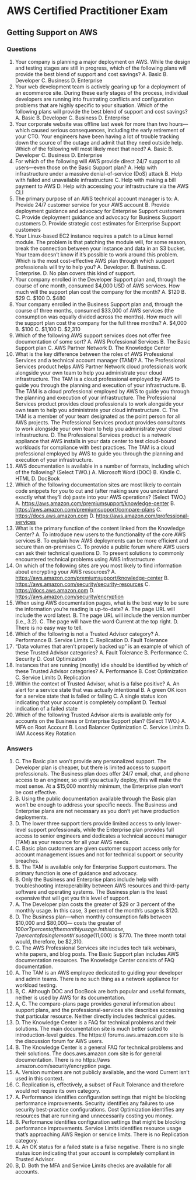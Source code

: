 # AWS Certified Practitioner Exam

## Getting Support on AWS

### Questions

1. Your company is planning a major deployment on AWS. While the design and testing stages
   are still in progress, which of the following plans will provide the best blend of support and
   cost savings?
   A. Basic
   B. Developer
   C. Business
   D. Enterprise
2. Your web development team is actively gearing up for a deployment of an ecommerce site.
   During these early stages of the process, individual developers are running into frustrating
   conflicts and configuration problems that are highly specific to your situation. Which of the
   following plans will provide the best blend of support and cost savings?
   A. Basic
   B. Developer
   C. Business
   D. Enterprise
3. Your corporate website was offline last week for more than two hours—which caused
   serious consequences, including the early retirement of your CTO. Your engineers have
   been having a lot of trouble tracking down the source of the outage and admit that they
   need outside help. Which of the following will most likely meet that need?
   A. Basic
   B. Developer
   C. Business
   D. Enterprise
4. For which of the following will AWS provide direct 24/7 support to all users—even those
   on the Basic Support plan?
   A. Help with infrastructure under a massive denial-of-service (DoS) attack
   B. Help with failed and unavailable infrastructure
   C. Help with making a bill payment to AWS
   D. Help with accessing your infrastructure via the AWS CLI
5. The primary purpose of an AWS technical account manager is to:
   A. Provide 24/7 customer service for your AWS account
   B. Provide deployment guidance and advocacy for Enterprise Support customers
   C. Provide deployment guidance and advocacy for Business Support customers
   D. Provide strategic cost estimates for Enterprise Support customers
6. Your Linux-based EC2 instance requires a patch to a Linux kernel module. The problem
   is that patching the module will, for some reason, break the connection between your
   instance and data in an S3 bucket. Your team doesn’t know if it’s possible to work
   around this problem. Which is the most cost-effective AWS plan through which support
   professionals will try to help you?
   A. Developer.
   B. Business.
   C. Enterprise.
   D. No plan covers this kind of support.
7. Your company enrolled in the Developer Support plan and, through the course of one
   month, consumed $4,000 USD of AWS services. How much will the support plan cost the
   company for the month?
   A. $120
   B. $29
   C. $100
   D. $480
8. Your company enrolled in the Business Support plan and, through the course of three
   months, consumed $33,000 of AWS services (the consumption was equally divided
   across the months). How much will the support plan cost the company for the full
   three months?
   A. $4,000
   B. $100
   C. $1,100
   D. $2,310
9. Which of the following AWS support services does not offer free documentation of
   some sort?
   A. AWS Professional Services
   B. The Basic Support plan
   C. AWS Partner Network
   D. The Knowledge Center
10. What is the key difference between the roles of AWS Professional Services and a technical
    account manager (TAM)?
    A. The Professional Services product helps AWS Partner Network cloud professionals
    work alongside your own team to help you administrate your cloud infrastructure. The
    TAM is a cloud professional employed by AWS to guide you through the planning and
    execution of your infrastructure.
    B. The TAM is a cloud professional employed by AWS to guide you through the planning
    and execution of your infrastructure. The Professional Services product provides cloud
    professionals to work alongside your own team to help you administrate your cloud
    infrastructure.
    C. The TAM is a member of your team designated as the point person for all AWS
    projects. The Professional Services product provides consultants to work alongside
    your own team to help you administrate your cloud infrastructure.
    D. The Professional Services product is a network appliance that AWS installs in your
    data center to test cloud-bound workloads for compliance with best practices. The
    TAM is a cloud professional employed by AWS to guide you through the planning and
    execution of your infrastructure.
11. AWS documentation is available in a number of formats, including which of the following?
    (Select TWO.)
    A. Microsoft Word (DOC)
    B. Kindle
    C. HTML
    D. DocBook
12. Which of the following documentation sites are most likely to contain code snippets for you
    to cut and (after making sure you understand exactly what they’ll do) paste into your AWS
    operations? (Select TWO.)
    A. https://aws.amazon.com/premiumsupport/knowledge-center
    B. https://aws.amazon.com/premiumsupport/compare-plans
    C. https://docs.aws.amazon.com
    D. https://aws.amazon.com/professional-services
13. What is the primary function of the content linked from the Knowledge Center?
    A. To introduce new users to the functionality of the core AWS services
    B. To explain how AWS deployments can be more efficient and secure than on-premises
    C. To provide a public forum where AWS users can ask their technical questions
    D. To present solutions to commonly encountered technical problems using AWS
    infrastructure
14. On which of the following sites are you most likely to find information about encrypting
    your AWS resources?
    A. https://aws.amazon.com/premiumsupport/knowledge-center
    B. https://aws.amazon.com/security/security-resources
    C. https://docs.aws.amazon.com
    D. https://aws.amazon.com/security/encryption
15. When using AWS documentation pages, what is the best way to be sure the information
    you’re reading is up-to-date?
    A. The page URL will include the word latest.
    B. The page URL will include the version number (i.e., 3.2).
    C. The page will have the word Current at the top right.
    D. There is no easy way to tell.
16. Which of the following is not a Trusted Advisor category?
    A. Performance
    B. Service Limits
    C. Replication
    D. Fault Tolerance
17. “Data volumes that aren’t properly backed up” is an example of which of these Trusted
    Advisor categories?
    A. Fault Tolerance
    B. Performance
    C. Security
    D. Cost Optimization
18. Instances that are running (mostly) idle should be identified by which of these Trusted
    Advisor categories?
    A. Performance
    B. Cost Optimization
    C. Service Limits
    D. Replication
19. Within the context of Trusted Advisor, what is a false positive?
    A. An alert for a service state that was actually intentional
    B. A green OK icon for a service state that is failed or failing
    C. A single status icon indicating that your account is completely compliant
    D. Textual indication of a failed state
20. Which of the following Trusted Advisor alerts is available only for accounts on the Business
    or Enterprise Support plan? (Select TWO.)
    A. MFA on Root Account
    B. Load Balancer Optimization
    C. Service Limits
    D. IAM Access Key Rotation

### Answers

1. C. The Basic plan won’t provide any personalized support. The Developer plan is cheaper,
   but there is limited access to support professionals. The Business plan does offer 24/7 email,
   chat, and phone access to an engineer, so until you actually deploy, this will make the most
   sense. At a $15,000 monthly minimum, the Enterprise plan won’t be cost effective.
2. B. Using the public documentation available through the Basic plan won’t be enough to
   address your specific needs. The Business and Enterprise plans are not necessary as you
   don’t yet have production deployments.
3. D. The lower three support tiers provide limited access to only lower-level support
   professionals, while the Enterprise plan provides full access to senior engineers and
   dedicates a technical account manager (TAM) as your resource for all your AWS needs.
4. C. Basic plan customers are given customer support access only for account management
   issues and not for technical support or security breaches.
5. B. The TAM is available only for Enterprise Support customers. The primary function is
   one of guidance and advocacy.
6. B. Only the Business and Enterprise plans include help with troubleshooting
   interoperability between AWS resources and third-party software and operating systems.
   The Business plan is the least expensive that will get you this level of support.
7. A. The Developer plan costs the greater of $29 or 3 percent of the monthly usage. In this
   case, 3 percent of the month’s usage is $120.
8. D. The Business plan—when monthly consumption falls between $10,000 and $80,000—
   costs the greater of $100 or 7 percent of the monthly usage. In this case, 7 percent of a
   single month’s usage ($11,000) is $770. The three month total would, therefore, be $2,310.
9. C. The AWS Professional Services site includes tech talk webinars, white papers, and blog
   posts. The Basic Support plan includes AWS documentation resources. The Knowledge
   Center consists of FAQ documentation.
10. A. The TAM is an AWS employee dedicated to guiding your developer and admin teams.
    There is no such thing as a network appliance for workload testing.
11. B, C. Although DOC and DocBook are both popular and useful formats, neither is used by
    AWS for its documentation.
12. A, C. The compare-plans page provides general information about support plans, and the
    professional-services site describes accessing that particular resource. Neither directly
    includes technical guides.
13. D. The Knowledge Center is a FAQ for technical problems and their solutions. The main
    documentation site is much better suited to introduction-level guides. The https://
    forums.aws.amazon.com site is the discussion forum for AWS users.
14. B. The Knowledge Center is a general FAQ for technical problems and their solutions.
    The docs.aws.amazon.com site is for general documentation. There is no https://aws
    .amazon.com/security/encryption page.
15. A. Version numbers are not publicly available, and the word Current isn’t used in this context.
16. C. Replication is, effectively, a subset of Fault Tolerance and therefore would not require its
    own category.
17. A. Performance identifies configuration settings that might be blocking performance
    improvements. Security identifies any failures to use security best-practice configurations.
    Cost Optimization identifies any resources that are running and unnecessarily costing
    you money.
18. B. Performance identifies configuration settings that might be blocking performance
    improvements. Service Limits identifies resource usage that’s approaching AWS Region or
    service limits. There is no Replication category.
19. A. An OK status for a failed state is a false negative. There is no single status icon
    indicating that your account is completely compliant in Trusted Advisor.
20. B, D. Both the MFA and Service Limits checks are available for all accounts.